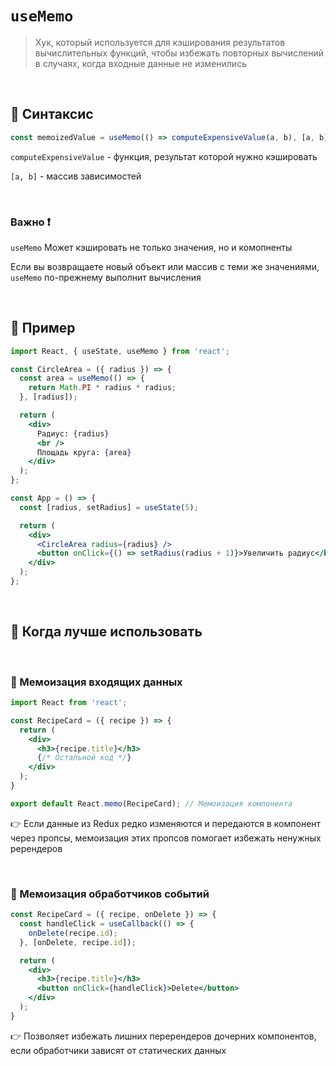 # `useMemo`
> Хук, который используется для кэширования результатов вычислительных функций, чтобы избежать повторных вычислений в случаях, когда входные данные не изменились

<br>

## 🚩 Синтаксис
```jsx
const memoizedValue = useMemo(() => computeExpensiveValue(a, b), [a, b]);
```
`computeExpensiveValue` - функция, результат которой нужно кэшировать

`[a, b]` - массив зависимостей


<br>

### Важно ❗

`useMemo` Может кэшировать не только значения, но и комопненты

Если вы возвращаете новый объект или массив с теми же значениями, `useMemo` по-прежнему выполнит вычисления

<br>

## 🚩 Пример
```jsx
import React, { useState, useMemo } from 'react';

const CircleArea = ({ radius }) => {
  const area = useMemo(() => {
    return Math.PI * radius * radius;
  }, [radius]);

  return (
    <div>
      Радиус: {radius}
      <br />
      Площадь круга: {area}
    </div>
  );
};

const App = () => {
  const [radius, setRadius] = useState(5);

  return (
    <div>
      <CircleArea radius={radius} />
      <button onClick={() => setRadius(radius + 1)}>Увеличить радиус</button>
    </div>
  );
};

```


<br>

## 🚩 Когда лучше использовать

<br>

### 🔴 Мемоизация входящих данных
```jsx
import React from 'react';

const RecipeCard = ({ recipe }) => {
  return (
    <div>
      <h3>{recipe.title}</h3>
      {/* Остальной код */}
    </div>
  );
}

export default React.memo(RecipeCard); // Мемоизация компонента


```
👉 Если данные из Redux редко изменяются и передаются в компонент через пропсы, мемоизация этих пропсов помогает избежать ненужных ререндеров

<br>

### 🔴 Мемоизация обработчиков событий
```jsx
const RecipeCard = ({ recipe, onDelete }) => {
  const handleClick = useCallback(() => {
    onDelete(recipe.id);
  }, [onDelete, recipe.id]);

  return (
    <div>
      <h3>{recipe.title}</h3>
      <button onClick={handleClick}>Delete</button>
    </div>
  );
}

```
👉 Позволяет избежать лишних перерендеров дочерних компонентов, если обработчики зависят от статических данных

